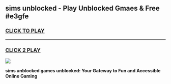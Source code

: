 
## sims unblocked - Play Unblocked Gmaes & Free #e3gfe
<h3>
<a href="https://news.freeplayer.one?title=sims_unblocked&ref=24F">CLICK TO PLAY</a></h3>
<hr>

<h3>
<a href="https://news.freeplayer.one?title=sims_unblocked&ref=24F">CLICK 2 PLAY</a>
  
</h3>

<a href="https://news.freeplayer.one?title=sims_unblocked&ref=24F/"><img src="https://clearcache.store/games.png"></a>


**sims unblocked games unblocked: Your Gateway to Fun and Accessible Online Gaming**
